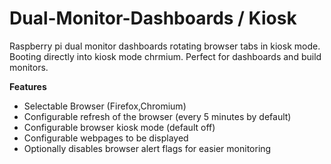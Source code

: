 # Dual-Monitor-Dashboards / Kiosk

Raspberry pi dual monitor dashboards rotating browser tabs in kiosk mode. Booting directly into kiosk mode chrmium. Perfect for dashboards and build monitors.

**Features**

* Selectable Browser (Firefox,Chromium)
* Configurable refresh of the browser (every 5 minutes by default)
* Configurable browser kiosk mode (default off)
* Configurable webpages to be displayed
* Optionally disables browser alert flags for easier monitoring
